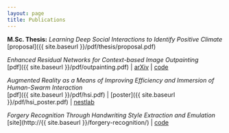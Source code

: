 ```yaml
---
layout: page
title: Publications
---
```


**M.Sc. Thesis:** *Learning Deep Social Interactions to Identify Positive Climate*
[proposal]({{ site.baseurl }}/pdf/thesis/proposal.pdf)

*Enhanced Residual Networks for Context-based Image Outpainting*  
[pdf]({{ site.baseurl }}/pdf/outpainting.pdf) \| [arXiv](https://arxiv.org/abs/2005.06723) \| [code](https://github.com/etarthur/Outpainting)

*Augmented Reality as a Means of Improving Efficiency and Immersion of Human-Swarm Interaction*  
[pdf]({{ site.baseurl }}/pdf/hsi.pdf) \| [poster]({{ site.baseurl }}/pdf/hsi_poster.pdf) \| [nestlab](https://nestlab.net/doku.php)

*Forgery Recognition Through Handwriting Style Extraction and Emulation*  
[site](http://{{ site.baseurl }}/forgery-recognition/) \| [code](https://github.com/pgardias/forgery-recognition)
